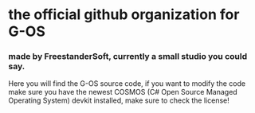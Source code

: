 # the official github organization for G-OS 
### made by FreestanderSoft, currently a small studio you could say.

Here you will find the G-OS source code, if you want to modify the code make sure you have the newest COSMOS (C# Open Source Managed Operating System) devkit installed, make sure to check the license!
